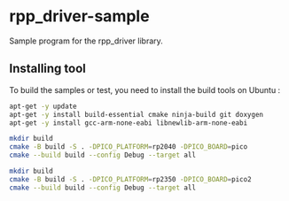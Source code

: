 # rpp_driver-sample
Sample program for the rpp_driver library. 

## Installing tool
To build the samples or test, you need to install the build tools on Ubuntu : 

```sh
apt-get -y update
apt-get -y install build-essential cmake ninja-build git doxygen
apt-get -y install gcc-arm-none-eabi libnewlib-arm-none-eabi
```

```sh
mkdir build
cmake -B build -S . -DPICO_PLATFORM=rp2040 -DPICO_BOARD=pico
cmake --build build --config Debug --target all
```

```sh
mkdir build
cmake -B build -S . -DPICO_PLATFORM=rp2350 -DPICO_BOARD=pico2
cmake --build build --config Debug --target all
```
